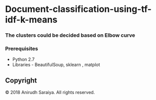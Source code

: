 # Document-classification-using-tf-idf-k-means

### The clusters could be decided based on Elbow curve

### Prerequisites

* Python 2.7 
* Libraries - BeautifulSoup, sklearn , matplot

## Copyright
© 2018 Anirudh Saraiya. All rights reserved.
